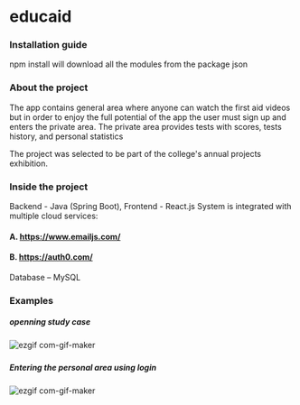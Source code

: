 # educaid


### Installation guide 
npm install will download all the modules from the package json



### About the project
The app contains general area where anyone can watch the first aid videos
but in order to enjoy the full potential of the app the user must sign up and enters the private area.
The private area provides tests with scores, tests history, and personal statistics 

The project was selected to be part of the college's annual projects exhibition.


### Inside the project
Backend - Java (Spring Boot), Frontend - React.js
System is integrated with multiple cloud services:
#### A. https://www.emailjs.com/ 
#### B. https://auth0.com/ 
Database – MySQL


### Examples
##### openning study case
![ezgif com-gif-maker](https://user-images.githubusercontent.com/74798510/136116773-ac4a01b0-3078-45e0-8d73-578db3b4add0.gif)




#####
#####
#####
#####
#####






##### Entering the personal area using login
![ezgif com-gif-maker](https://user-images.githubusercontent.com/74798510/136116886-efd42ee1-6b5b-4328-9254-04789ce21c0e.gif)
